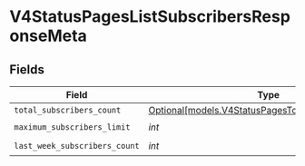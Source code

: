 # V4StatusPagesListSubscribersResponseMeta


## Fields

| Field                                                                                                  | Type                                                                                                   | Required                                                                                               | Description                                                                                            |
| ------------------------------------------------------------------------------------------------------ | ------------------------------------------------------------------------------------------------------ | ------------------------------------------------------------------------------------------------------ | ------------------------------------------------------------------------------------------------------ |
| `total_subscribers_count`                                                                              | [Optional[models.V4StatusPagesTotalSubscribersCount]](../models/v4statuspagestotalsubscriberscount.md) | :heavy_minus_sign:                                                                                     | N/A                                                                                                    |
| `maximum_subscribers_limit`                                                                            | *int*                                                                                                  | :heavy_check_mark:                                                                                     | N/A                                                                                                    |
| `last_week_subscribers_count`                                                                          | *int*                                                                                                  | :heavy_check_mark:                                                                                     | N/A                                                                                                    |